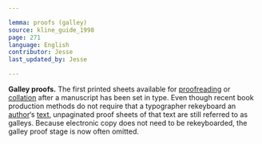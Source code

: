 ```yaml
---

lemma: proofs (galley)
source: kline_guide_1998
page: 271
language: English
contributor: Jesse
last_updated_by: Jesse

---
```

**Galley proofs.** The first printed sheets available for [proofreading](proofreading.html) or [collation](collation.html) after a manuscript has been set in type. Even though recent book production methods do not require that a typographer rekeyboard an [author](author.html)‘s [text](text.html), unpaginated proof sheets of that text are still referred to as galleys. Because electronic copy does not need to be rekeyboarded, the galley proof stage is now often omitted.
